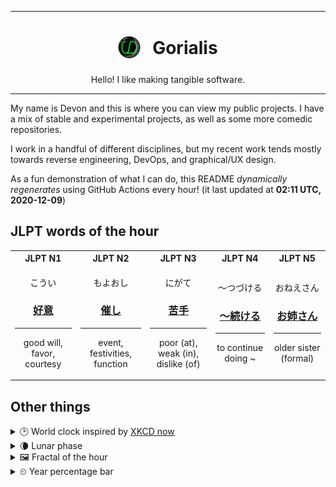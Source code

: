***

<h1 align="center">
<sub>
    <img src="readme/resources/avatar.png" height="36">
</sub>
&nbsp;
Gorialis
</h1>
<p align="center">
Hello! I like making tangible software.
</p>

***

My name is Devon and this is where you can view my public projects. I have a mix of stable and experimental projects, as well as some more comedic repositories.

I work in a handful of different disciplines, but my recent work tends mostly towards reverse engineering, DevOps, and graphical/UX design.

As a fun demonstration of what I can do, this README *dynamically regenerates* using GitHub Actions every hour! (it last updated at **02:11 UTC, 2020-12-09**)

<h2>JLPT words of the hour</h2>
<table>
    <tr>
        <th>JLPT N1</th>
        <th>JLPT N2</th>
        <th>JLPT N3</th>
        <th>JLPT N4</th>
        <th>JLPT N5</th>
    </tr>
    <tr>
        <td>
            <p align="center">こうい</p>
            <h3 align="center"><b><a href="https://jisho.org/search/%E5%A5%BD%E6%84%8F">好意</a></b></h3>
            <hr>
            <p align="center">good will,<wbr> favor,<wbr> courtesy</p>
        </td>
        <td>
            <p align="center">もよおし</p>
            <h3 align="center"><b><a href="https://jisho.org/search/%E5%82%AC%E3%81%97">催し</a></b></h3>
            <hr>
            <p align="center">event,<wbr> festivities,<wbr> function</p>
        </td>
        <td>
            <p align="center">にがて</p>
            <h3 align="center"><b><a href="https://jisho.org/search/%E8%8B%A6%E6%89%8B">苦手</a></b></h3>
            <hr>
            <p align="center">poor (at),<wbr> weak (in),<wbr> dislike (of)</p>
        </td>
        <td>
            <p align="center">～つづける</p>
            <h3 align="center"><b><a href="https://jisho.org/search/%EF%BD%9E%E7%B6%9A%E3%81%91%E3%82%8B">～続ける</a></b></h3>
            <hr>
            <p align="center">to continue doing ~</p>
        </td>
        <td>
            <p align="center">おねえさん</p>
            <h3 align="center"><b><a href="https://jisho.org/search/%E3%81%8A%E5%A7%89%E3%81%95%E3%82%93">お姉さん</a></b></h3>
            <hr>
            <p align="center">older sister (formal)</p>
        </td>
    </tr>
</table>

<h2>Other things</h2>
<details>
<summary>🕑  World clock inspired by <a href="https://xkcd.com/now">XKCD now</a></summary>

> <img src="generated/now.png" width="512">

</details>
<details>
<summary>🌘 Lunar phase</summary>

The moon is approximately 83.12% through its phase (Waning Crescent).

</details>
<details>
<summary>&#x1f5bc; Fractal of the hour</summary>

> <img src="generated/fractal.png" width="512">

</details>
<details>
<summary>&#x23f2; Year percentage bar</summary>
<pre><code>2020 [██████████████████▁▁] 93.74%</code></pre>
</details>
